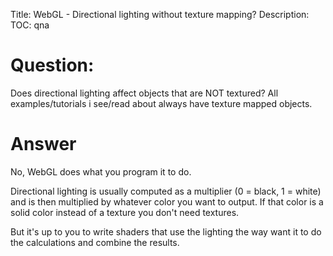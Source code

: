 Title: WebGL - Directional lighting without texture mapping?
Description:
TOC: qna

# Question:

Does directional lighting affect objects that are NOT textured?
All examples/tutorials i see/read about always have texture mapped objects.

# Answer

No, WebGL does what you program it to do. 

Directional lighting is usually computed as a multiplier (0 = black, 1 = white) and is then multiplied by whatever color you want to output. If that color is a solid color instead of a texture you don't need textures.

But it's up to you to write shaders that use the lighting the way want it to do the calculations and combine the results.
